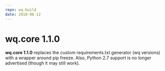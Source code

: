 ```yaml
---
repo: wq.build
date: 2018-06-12
---
```


# wq.core 1.1.0

**wq.core 1.1.0** replaces the custom requirements.txt generator (wq versions) with a wrapper around pip freeze.  Also, Python 2.7 support is no longer advertised (though it may still work).
